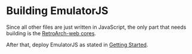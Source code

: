 # Building EmulatorJS

Since all other files are just written in JavaScript, the only part that needs building is the [RetroArch-web cores](buildingraw).

After that, deploy EmulatorJS as stated in [Getting Started](/docs/getting-started).
